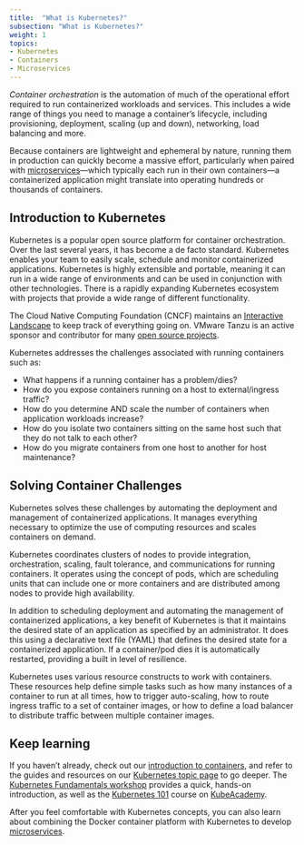 ```yaml
---
title:  "What is Kubernetes?"
subsection: "What is Kubernetes?"
weight: 1
topics:
- Kubernetes
- Containers
- Microservices
---
```


*Container orchestration* is the automation of much of the operational effort required to run containerized workloads and services. This includes a wide range of things you need to manage a container’s lifecycle, including provisioning, deployment, scaling (up and down), networking, load balancing and more.

Because containers are lightweight and ephemeral by nature, running them in production can quickly become a massive effort, particularly when paired with [microservices](/topics/microservices)—which typically each run in their own containers—a containerized application might translate into operating hundreds or thousands of containers.

## Introduction to Kubernetes

Kubernetes is a popular open source platform for container orchestration. Over the last several years, it has become a de facto standard. Kubernetes enables your team to easily scale, schedule and monitor containerized applications. Kubernetes is highly extensible and portable, meaning it can run in a wide range of environments and can be used in conjunction with other technologies. There is a rapidly expanding Kubernetes ecosystem with projects that provide a wide range of different functionality. 

The Cloud Native Computing Foundation (CNCF) maintains an [Interactive Landscape](https://landscape.cncf.io) to keep track of everything going on. VMware Tanzu is an active sponsor and contributor for many [open source projects](https://tanzu.vmware.com/open-source).

Kubernetes addresses the challenges associated with running containers such as:

* What happens if a running container has a problem/dies?
* How do you expose containers running on a host to external/ingress traffic?
* How do you determine AND scale  the number of containers when application workloads increase?
* How do you isolate two containers sitting on the same host such that they do not talk to each other?
* How do you migrate containers from one host to another for host maintenance?

## Solving Container Challenges

Kubernetes solves these challenges by automating the deployment and management of containerized applications. It manages everything necessary to optimize the use of computing resources and scales containers on demand. 

Kubernetes coordinates clusters of nodes to provide integration, orchestration, scaling, fault tolerance, and communications for running containers. It operates using the concept of pods, which are scheduling units that can include one or more containers and are distributed among nodes to provide high availability.

In addition to scheduling deployment and automating the management of containerized applications, a key benefit of Kubernetes is that it maintains the desired state of an application as specified by an administrator. It does this using a declarative text file \(YAML\) that defines the desired state for a containerized application. If a container/pod dies it is automatically restarted, providing a built in level of resilience.

Kubernetes uses various resource constructs to work with containers. These resources help define simple tasks such as how many instances of a container to run at all times, how to trigger auto-scaling, how to route ingress traffic to a set of container images, or how to define a load balancer to distribute traffic between multiple container images. 

## Keep learning
If you haven’t already, check out our [introduction to containers](/guides/containers/what-are-containers), and refer to the guides and resources on our [Kubernetes topic page](https://tanzu.vmware.com/developer/guides/kubernetes/) to go deeper. The [Kubernetes Fundamentals workshop](/workshops/lab-k8s-fundamentals/) provides a quick, hands-on introduction, as well as the [Kubernetes 101](https://kube.academy/courses/kubernetes-101) course on [KubeAcademy](https://kube.academy/).

After you feel comfortable with Kubernetes concepts, you can also learn about combining the Docker container platform with Kubernetes to develop [microservices](/topics/microservices).








